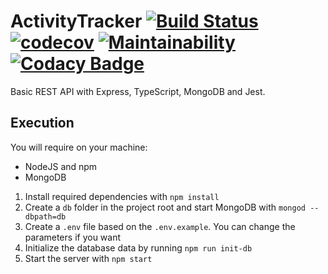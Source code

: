 # ActivityTracker [![Build Status](https://travis-ci.org/AmosTrask/ActivityTracker.svg?branch=master)](https://travis-ci.org/AmosTrask/ActivityTracker) [![codecov](https://codecov.io/gh/AmosTrask/ExpressTemplate/branch/master/graph/badge.svg)](https://codecov.io/gh/AmosTrask/ExpressTemplate) [![Maintainability](https://api.codeclimate.com/v1/badges/98bd0ccc761a84fe5de0/maintainability)](https://codeclimate.com/github/AmosTrask/ActivityTracker/maintainability) [![Codacy Badge](https://api.codacy.com/project/badge/Grade/308abc090f394be2b3037edef29c0e06)](https://www.codacy.com/app/AmosTrask/ActivityTracker?utm_source=github.com&amp;utm_medium=referral&amp;utm_content=AmosTrask/ActivityTracker&amp;utm_campaign=Badge_Grade)

Basic REST API with Express, TypeScript, MongoDB and Jest.

## Execution

You will require on your machine:
-   NodeJS and npm
-   MongoDB

1.  Install required dependencies with `npm install`
2.  Create a `db` folder in the project root and start MongoDB with `mongod --dbpath=db`
3.  Create a `.env` file based on the `.env.example`. You can change the parameters if you want
4.  Initialize the database data by running `npm run init-db`
5.  Start the server with `npm start`
